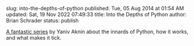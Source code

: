 slug: into-the-depths-of-python
published: Tue, 05 Aug 2014 at 01:54 AM
updated: Sat, 19 Nov 2022 07:49:33 
title: Into the Depths of Python
author: Brian Schrader
status: publish

[A fantastic series][python] by Yaniv Aknin about the innards of Python, how it works, and what makes it tick.

[python]:http://tech.blog.aknin.name/category/my-projects/pythons-innards/

